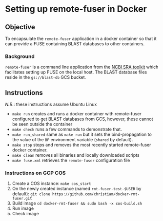 # Setting up remote-fuser in Docker

## Objective
To encapsulate the `remote-fuser` application in a docker container so that it
can provide a FUSE containing BLAST databases to other containers.

### Background
`remote-fuser` is a command line application from the [NCBI SRA toolkit][1] which
facilitates setting up FUSE on the local host. The BLAST database files 
reside in the `gs://blast-db` GCS bucket.

## Instructions

*N.B.*: these instructions assume Ubuntu Linux

* `make run` creates and runs a docker container with remote-fuser configured to get 
 BLAST databases from GCS, however, these cannot be seen outside the container
* `make check` runs a few commands to demonstrate that.
* `make run_shared` same as `make run` but it sets the bind-propagation to the value of 
the `BP` environment variable (`shared` by default).
* `make stop` stops and removes the most recently started remote-fuser docker container.
* `make clean` removes all binaries and locally downloaded scripts
* `make fuse.xml` retrieves the `remote-fuser` configuration file

### Instructions on GCP COS

1. Create a COS instance:
   `make cos_start`
1. On the newly created instance (named `rmt-fuser-test-$USER` by default):
   `git clone https://github.com/christiam/docker-rmt-fuser.git`
1. Build image
   `cd docker-rmt-fuser && sudo bash -x cos-build.sh`
1. Run image
1. Check image
 
[1]: https://github.com/ncbi/sra-tools
